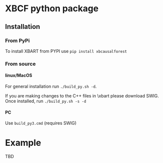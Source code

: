 # XBCF python package

## Installation

### From PyPi

To install XBART from PYPI use `pip install xbcausalforest`

### From source

#### linux/MacOS

For general installation run `./build_py.sh -d`.

If you are making changes to the C++ files in \xbart please download SWIG.
Once installed, run `./build_py.sh -s -d`

#### PC

Use `build_py3.cmd` (requires SWIG)

# Example

TBD


